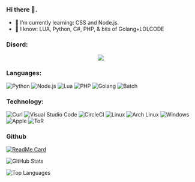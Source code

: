 ### Hi there 👋.

- 🌱 I’m currently learning: CSS and Node.js.
- 🤗 I know: LUA, Python, C#, PHP, & bits of Golang+LOLCODE

### Disord:

<p align="center">
  <img src="https://discord.c99.nl/widget/theme-2/480196622962393089.png"/>
</p>

### Languages:

![Python](https://img.shields.io/badge/-Python-000000?style=flat&logo=python)
![Node.js](https://img.shields.io/badge/-Node.js-000000?style=flat&logo=node.js&logoColor=339933)
![Lua](https://img.shields.io/badge/-Lua-000000?style=flat&logo=lua)
![PHP](https://img.shields.io/badge/-PHP-000000?style=flat&logo=php)
![Golang](https://img.shields.io/badge/-Golang-000000?style=flat&logo=go)
![Batch](https://img.shields.io/badge/-Batch-000000?style=flat&logo=windows)

### Technology:

![Curl](https://img.shields.io/badge/-Curl-000000?style=flat&logo=curl)
![Visual Studio Code](https://img.shields.io/badge/-2019-000000?style=flat&logo=visual%20studio%20code)
![CircleCI](https://img.shields.io/badge/-CircleCI-000000?style=flat&logo=circleci)
![Linux](https://img.shields.io/badge/-Linux-000000?style=flat&logo=linux)
![Arch Linux](https://img.shields.io/badge/-Arch%20Linux-000000?style=flat&logo=arch%20linux)
![Windows](https://img.shields.io/badge/-Windows-000000?style=flat&logo=Windows)
![Apple](https://img.shields.io/badge/-Mac-000000?style=flat&logo=Apple)
![ToR](https://img.shields.io/badge/-ToR%20Project-000000?style=flat&logo=tor%20project)


### Github

[![ReadMe Card](https://github-readme-stats.vercel.app/api/pin/?username=3xq&repo=Clip&show_owner=true&theme=radical)](https://github.com/3xq/Clip)

![GitHub Stats](https://github-readme-stats.vercel.app/api?username=3xq&show_icons=true&theme=radical)

![Top Languages](https://github-readme-stats.vercel.app/api/top-langs/?username=3xq&layout=compact&theme=radical&langs_count=10?exclude_repo=UntitledX)

